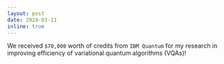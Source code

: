 ```yaml
---
layout: post
date: 2024-03-11
inline: true
---
```


We received `$70,000` worth of credits from `IBM Quantum` for my research in improving efficiency of variational quantum algorithms (VQAs)!
